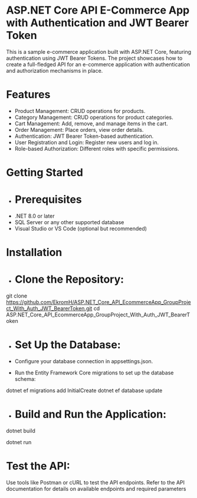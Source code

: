 # ASP.NET Core API E-Commerce App with Authentication and JWT Bearer Token
This is a sample e-commerce application built with ASP.NET Core, featuring authentication using JWT Bearer Tokens. The project showcases how to create a full-fledged API for an e-commerce application with authentication and authorization mechanisms in place.

# Features
* Product Management: CRUD operations for products.
* Category Management: CRUD operations for product categories.
* Cart Management: Add, remove, and manage items in the cart.
* Order Management: Place orders, view order details.
* Authentication: JWT Bearer Token-based authentication.
* User Registration and Login: Register new users and log in.
* Role-based Authorization: Different roles with specific permissions.
# Getting Started
* # Prerequisites
* .NET 8.0 or later
* SQL Server or any other supported database
* Visual Studio or VS Code (optional but recommended)

# Installation
* # Clone the Repository:
git clone https://github.com/EkromH/ASP.NET_Core_API_EcommerceApp_GroupProject_With_Auth_JWT_BearerToken.git
cd ASP.NET_Core_API_EcommerceApp_GroupProject_With_Auth_JWT_BearerToken

* # Set Up the Database:
* Configure your database connection in appsettings.json.

* Run the Entity Framework Core migrations to set up the database schema:

dotnet ef migrations add InitialCreate
dotnet ef database update

* # Build and Run the Application:

dotnet build

dotnet run

# Test the API:

Use tools like Postman or cURL to test the API endpoints.
Refer to the API documentation for details on available endpoints and required parameters
